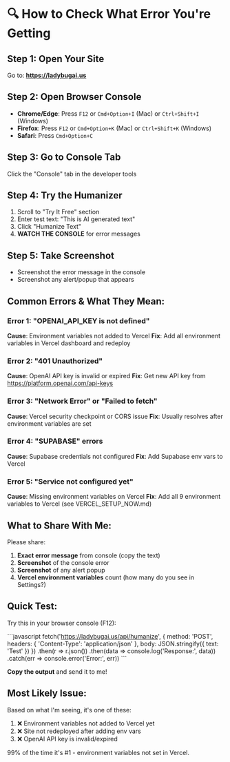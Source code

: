 # 🔍 How to Check What Error You're Getting

## Step 1: Open Your Site
Go to: **https://ladybugai.us**

## Step 2: Open Browser Console
- **Chrome/Edge**: Press `F12` or `Cmd+Option+I` (Mac) or `Ctrl+Shift+I` (Windows)
- **Firefox**: Press `F12` or `Cmd+Option+K` (Mac) or `Ctrl+Shift+K` (Windows)
- **Safari**: Press `Cmd+Option+C`

## Step 3: Go to Console Tab
Click the "Console" tab in the developer tools

## Step 4: Try the Humanizer
1. Scroll to "Try It Free" section
2. Enter test text: "This is AI generated text"
3. Click "Humanize Text"
4. **WATCH THE CONSOLE** for error messages

## Step 5: Take Screenshot
- Screenshot the error message in the console
- Screenshot any alert/popup that appears

## Common Errors & What They Mean:

### Error 1: "OPENAI_API_KEY is not defined"
**Cause**: Environment variables not added to Vercel
**Fix**: Add all environment variables in Vercel dashboard and redeploy

### Error 2: "401 Unauthorized"
**Cause**: OpenAI API key is invalid or expired
**Fix**: Get new API key from https://platform.openai.com/api-keys

### Error 3: "Network Error" or "Failed to fetch"
**Cause**: Vercel security checkpoint or CORS issue
**Fix**: Usually resolves after environment variables are set

### Error 4: "SUPABASE" errors
**Cause**: Supabase credentials not configured
**Fix**: Add Supabase env vars to Vercel

### Error 5: "Service not configured yet"
**Cause**: Missing environment variables on Vercel
**Fix**: Add all 9 environment variables to Vercel (see VERCEL_SETUP_NOW.md)

## What to Share With Me:

Please share:
1. **Exact error message** from console (copy the text)
2. **Screenshot** of the console error
3. **Screenshot** of any alert popup
4. **Vercel environment variables** count (how many do you see in Settings?)

## Quick Test:

Try this in your browser console (F12):

\`\`\`javascript
fetch('https://ladybugai.us/api/humanize', {
  method: 'POST',
  headers: { 'Content-Type': 'application/json' },
  body: JSON.stringify({ text: 'Test' })
})
.then(r => r.json())
.then(data => console.log('Response:', data))
.catch(err => console.error('Error:', err))
\`\`\`

**Copy the output** and send it to me!

## Most Likely Issue:

Based on what I'm seeing, it's one of these:
1. ❌ Environment variables not added to Vercel yet
2. ❌ Site not redeployed after adding env vars
3. ❌ OpenAI API key is invalid/expired

99% of the time it's #1 - environment variables not set in Vercel.

